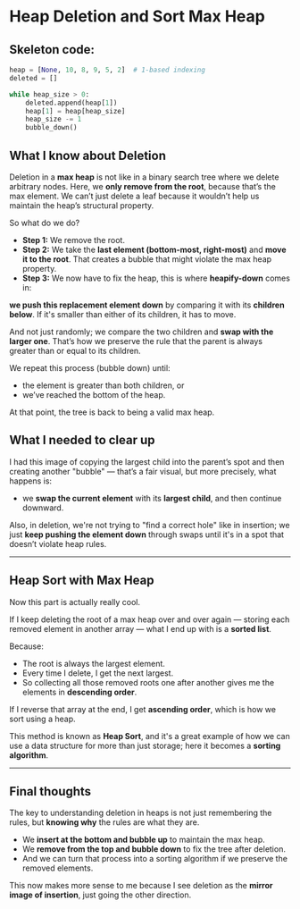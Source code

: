 # Heap Deletion and Sort Max Heap 
## Skeleton code:
```python
heap = [None, 10, 8, 9, 5, 2]  # 1-based indexing
deleted = []

while heap_size > 0:
    deleted.append(heap[1])
    heap[1] = heap[heap_size]
    heap_size -= 1
    bubble_down() 
````

## What I know about Deletion

Deletion in a **max heap** is not like in a binary search tree where we delete arbitrary nodes. Here, we **only remove from the root**, because that’s the max element. We can’t just delete a leaf because it wouldn’t help us maintain the heap’s structural property.

So what do we do?

- **Step 1:** We remove the root.
- **Step 2:** We take the **last element (bottom-most, right-most)** and **move it to the root**. That creates a bubble that might violate the max heap property.
- **Step 3:** We now have to fix the heap, this is where **heapify-down** comes in:

**we push this replacement element down** by comparing it with its **children below**. If it's smaller than either of its children, it has to move.

And not just randomly; we compare the two children and **swap with the larger one**. That’s how we preserve the rule that the parent is always greater than or equal to its children.

We repeat this process (bubble down) until:
- the element is greater than both children, or
- we’ve reached the bottom of the heap.

At that point, the tree is back to being a valid max heap.

## What I needed to clear up

I had this image of copying the largest child into the parent’s spot and then creating another "bubble" — that’s a fair visual, but more precisely, what happens is:
- we **swap the current element** with its **largest child**, and then continue downward.

Also, in deletion, we're not trying to "find a correct hole" like in insertion; we just **keep pushing the element down** through swaps until it's in a spot that doesn’t violate heap rules.

---

## Heap Sort with Max Heap

Now this part is actually really cool.

If I keep deleting the root of a max heap over and over again — storing each removed element in another array — what I end up with is a **sorted list**.

Because:
- The root is always the largest element.
- Every time I delete, I get the next largest.
- So collecting all those removed roots one after another gives me the elements in **descending order**.

If I reverse that array at the end, I get **ascending order**, which is how we sort using a heap.

This method is known as **Heap Sort**, and it's a great example of how we can use a data structure for more than just storage; here it becomes a **sorting algorithm**.

---

## Final thoughts

The key to understanding deletion in heaps is not just remembering the rules, but **knowing why** the rules are what they are.

- We **insert at the bottom and bubble up** to maintain the max heap.
- We **remove from the top and bubble down** to fix the tree after deletion.
- And we can turn that process into a sorting algorithm if we preserve the removed elements.

This now makes more sense to me because I see deletion as the **mirror image of insertion**, just going the other direction.